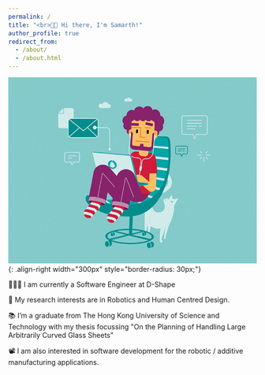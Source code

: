 ```yaml
---
permalink: /
title: "<br>👋🏼 Hi there, I'm Samarth!"
author_profile: true
redirect_from: 
  - /about/
  - /about.html
---
```


![some illustration](/images/cool_guy.gif){: .align-right width="300px" style="border-radius: 30px;"}


👨🏻‍💻 I am currently a Software Engineer at D-Shape 


🔬 My research interests are in Robotics and Human Centred Design. 


📚 I’m a graduate from The Hong Kong University of Science and Technology with my thesis focussing "On the Planning of Handling Large Arbitrarily Curved Glass Sheets"  

📽️ I am also interested in software development for the robotic / additive manufacturing applications. 